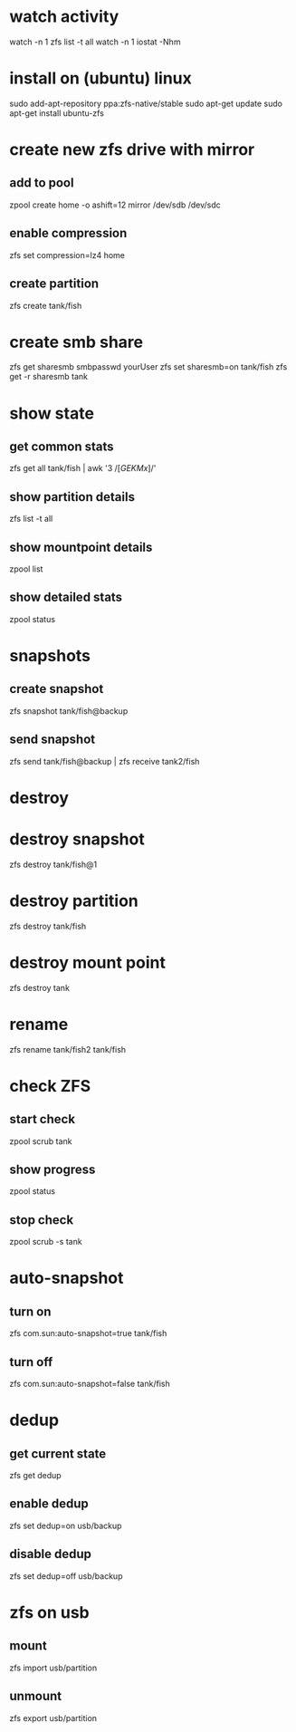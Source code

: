 # watch activity
watch -n 1 zfs list -t all 
watch -n 1 iostat -Nhm

# install on (ubuntu) linux
sudo add-apt-repository ppa:zfs-native/stable
sudo apt-get update
sudo apt-get install ubuntu-zfs

# create new zfs drive with mirror
## add to pool
zpool create home -o ashift=12 mirror /dev/sdb /dev/sdc
## enable compression
zfs set compression=lz4 home
## create partition
zfs create tank/fish

# create smb share
zfs get sharesmb
smbpasswd yourUser
zfs set sharesmb=on tank/fish
zfs get -r sharesmb tank

# show state
## get common stats
zfs get all tank/fish | awk '$3 ~ /[GEKMx]$/'
## show partition details
zfs list -t all
## show mountpoint details
zpool list 
## show detailed stats
zpool status

# snapshots
## create snapshot
zfs snapshot tank/fish@backup
## send snapshot
zfs send tank/fish@backup | zfs receive tank2/fish

# destroy
# destroy snapshot
zfs destroy tank/fish@1
# destroy partition
zfs destroy tank/fish
# destroy mount point
zfs destroy tank

# rename
zfs rename tank/fish2 tank/fish

# check ZFS
## start check
zpool scrub tank
## show progress
zpool status
## stop check
zpool scrub -s tank

# auto-snapshot
## turn on
zfs com.sun:auto-snapshot=true tank/fish
## turn off
zfs com.sun:auto-snapshot=false tank/fish

# dedup
## get current state
zfs get dedup
## enable dedup
zfs set dedup=on usb/backup
## disable dedup
zfs set dedup=off usb/backup

# zfs on usb
## mount
zfs import usb/partition
## unmount
zfs export usb/partition
